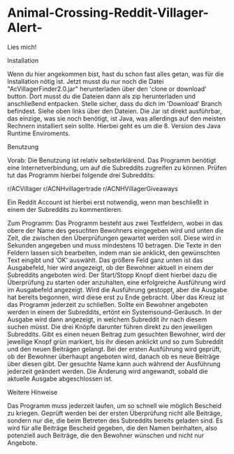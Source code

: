 # Animal-Crossing-Reddit-Villager-Alert-
Lies mich!

Installation

Wenn du hier angekommen bist, hast du schon fast alles getan, was für die Installation nötig ist. Jetzt musst du nur noch die Datei "AcVillagerFinder2.0.jar" herunterladen über den 'clone or download' button. Dort musst du die Dateien dann als zip herunterladen und anschließend entpacken. Stelle sicher, dass du dich im 'Download' Branch befindest. Siehe oben links über den Dateien. Die Jar ist direkt ausführbar, das einzige, was sie noch benötigt, ist Java, was allerdings auf den meisten Rechnern installiert sein sollte. Hierbei geht es um die 8. Version des Java Runtime Enviroments.

Benutzung

Vorab: Die Benutzung ist relativ selbsterklärend. Das Programm benötigt eine Internetverbindung, um auf die Subreddits zugreifen zu können. Prüfen tut das Programm hierbei folgende drei Subreddits:

r/ACVillager r/ACNHvillagertrade r/ACNHVillagerGiveaways

Ein Reddit Account ist hierbei erst notwendig, wenn man beschließt in einem der Subreddits zu kommentieren.

Zum Programm: Das Programm besteht aus zwei Textfeldern, wobei in das obere der Name des gesuchten Bewohners eingegeben wird und unten die Zeit, die zwischen den Überprüfungen gewartet werden soll. Diese wird in Sekunden angegeben und muss mindestens 10 betragen. Die Texte in den Feldern lassen sich bearbeiten, indem man sie anklickt, den gewünschten Text eingibt und 'OK' auswählt. Das größere Feld ganz unten ist das Ausgabefeld, hier wird angezeigt, ob der Bewohner aktuell in einem der Subreddits angeboten wird. Der Start/Stopp Knopf dient hierbei dazu die Überprüfung zu starten oder anzuhalten, eine erfolgreiche Ausführung wird im Ausgabefeld angezeigt. Wird die Ausführung gestoppt, aber die Ausgabe hat bereits begonnen, wird diese erst zu Ende gebracht. Über das Kreuz ist das Programm jederzeit zu schließen. Sollte ein Bewohner angeboten werden in einem der Subreddits, ertönt ein Systemsound-Geräusch. In der Ausgabe wird dann angezeigt, in welchem Subreddit ihr nach diesem suchen müsst. Die drei Knöpfe darunter führen direkt zu den jeweiligen Subreddits. Gibt es einen neuen Beitrag zum gesuchten Bewohner, wird der jeweilige Knopf grün markiert, bis ihr diesen anklickt und so zum Subreddit und den neuen Beiträgen gelangt. Bei der ersten Ausführung wird geprüft, ob der Bewohner überhaupt angeboten wird, danach ob es neue Beiträge über diesen gibt. Der gesuchte Name kann auch während der Ausführung jederzeit geändert werden. Die Änderung wird angewandt, sobald die aktuelle Ausgabe abgeschlossen ist.

Weitere Hinweise

Das Programm muss jederzeit laufen, um so schnell wie möglich Bescheid zu kriegen. Geprüft werden bei der ersten Überprüfung nicht alle Beiträge, sondern nur die, die beim Betreten des Subreddits bereits geladen sind. Es wird für alle Beiträge Bescheid gegeben, die den Namen beinhalten, also potenziell auch Beiträge, die den Bewohner wünschen und nicht nur Angebote.
